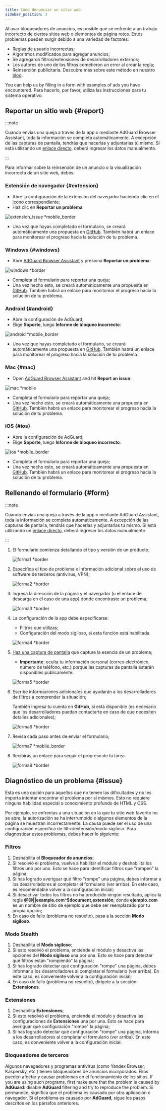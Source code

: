 ```yaml
---
title: Cómo denunciar un sitio web
sidebar_position: 3
---
```



Al usar bloqueadores de anuncios, es posible que se enfrente a un trabajo incorrecto de ciertos sitios web o elementos de página rotos. Estos problemas pueden surgir debido a una variedad de factores:

- Reglas de usuario incorrectas;
- Algoritmos modificados para agregar anuncios;
- Se agregaron filtros/extensiones de desarrolladores externos;
- Los autores de uno de los filtros cometieron un error al crear la regla;
- Reinserción publicitaria. Descubre más sobre este método en nuestro [blog](https://adguard.com/en/blog/ad-reinsertion.html).

You can help us by filling in a form with examples of ads you have encountered. Para hacerlo, por favor, utiliza las instrucciones para tu sistema operativo.

## Reportar un sitio web {#report}

:::note

Cuando envías una queja a través de la app o mediante AdGuard Browser Assistant, toda la información se completa automáticamente. A excepción de las capturas de pantalla, tendrás que hacerlas y adjuntarlas tú mismo. Si está utilizando un [enlace directo](https://reports.adguard.com/new_issue.html), deberá ingresar los datos manualmente.

:::

Para informar sobre la reinserción de un anuncio o la visualización incorrecta de un sitio web, debes:

### Extensión de navegador {#extension}

- Abre la configuración de la extensión del navegador haciendo clic en el icono correspondiente;
- Haz clic en **Reportar un problema**:

![extension_issue *mobile_border](https://cdn.adtidy.org/blog/new/5si74extension.png)

- Una vez que hayas completado el formulario, se creará automáticamente una propuesta en [GitHub](https://github.com/AdguardTeam/AdguardFilters/issues). También habrá un enlace para monitorear el progreso hacia la solución de tu problema.

### Windows {#windows}

- Abre [AdGuard Browser Assistant](/adguard-for-windows/browser-assistant) y presiona **Reportar un problema**:

![windows *border](https://cdn.adtidy.org/content/Kb/ad_blocker/guides/browser-assistant.png)

- Completa el formulario para reportar una queja;
- Una vez hecho esto, se creará automáticamente una propuesta en [GitHub](https://github.com/AdguardTeam/AdguardFilters/issues). También habrá un enlace para monitorear el progreso hacia la solución de tu problema.

### Android {#android}

- Abre la configuración de AdGuard;
- Elige **Soporte**, luego **Informe de bloqueo incorrecto**:

![android *mobile_border](https://cdn.adtidy.org/blog/new/apicfkandroid-new.jpg)

- Una vez que hayas completado el formulario, se creará automáticamente una propuesta en [GitHub](https://github.com/AdguardTeam/AdguardFilters/issues). También habrá un enlace para monitorear el progreso hacia la solución de tu problema.

### Mac {#mac}

- Open [AdGuard Browser Assistant](/adguard-for-mac/features/browser-assistant) and hit **Report an issue**:

![mac *mobile](https://cdn.adtidy.org/content/kb/ad_blocker/guides/browser-assistant-mac.png)

- Completa el formulario para reportar una queja;
- Una vez hecho esto, se creará automáticamente una propuesta en [GitHub](https://github.com/AdguardTeam/AdguardFilters/issues). También habrá un enlace para monitorear el progreso hacia la solución de tu problema.

### iOS {#ios}

- Abre la configuración de AdGuard;
- Elige **Soporte**, luego **Informe de bloqueo incorrecto**:

![ios *mobile_border](https://cdn.adtidy.org/blog/new/fnl9aios.jpeg)

- Completa el formulario para reportar una queja;
- Una vez hecho esto, se creará automáticamente una propuesta en [GitHub](https://github.com/AdguardTeam/AdguardFilters/issues). También habrá un enlace para monitorear el progreso hacia la solución de tu problema.

## Rellenando el formulario {#form}

:::note

Cuando envías una queja a través de la app o mediante AdGuard Assistant, toda la información se completa automáticamente. A excepción de las capturas de pantalla, tendrás que hacerlas y adjuntarlas tú mismo. Si está utilizando un [enlace directo](https://reports.adguard.com/new_issue.html), deberá ingresar los datos manualmente.

:::

1. El formulario comienza detallando el tipo y versión de un producto;

    ![forma1 *border](https://cdn.adtidy.org/content/Kb/ad_blocker/guides/forma1en.png)

2. Especifica el tipo de problema e información adicional sobre el uso de software de terceros (antivirus, VPN);

    ![forma2 *border](https://cdn.adtidy.org/content/Kb/ad_blocker/guides/forma2en.png)

3. Ingresa la dirección de la página y el navegador (o el enlace de descarga en el caso de una app) donde encontraste un problema;

    ![forma3 *border](https://cdn.adtidy.org/content/Kb/ad_blocker/guides/forma3en.png)

4. La configuración de la app debe especificarse:

    - Filtros que utilizas;
    - Configuración del modo sigiloso, si esta función está habilitada.

    ![forma4 *border](https://cdn.adtidy.org/content/kb/ad_blocker/guides/forma4en.png)

5. [Haz una captura de pantalla](../take-screenshot) que capture la esencia de un problema;

    - **Importante**: oculta tu información personal (correo electrónico, número de teléfono, etc.) porque las capturas de pantalla estarán disponibles públicamente.

    ![forma5 *border](https://cdn.adtidy.org/content/Kb/ad_blocker/guides/forma5en.png)

6. Escribe informaciones adicionales que ayudarán a los desarrolladores de filtros a comprender la situación;

    También ingresa tu cuenta en **GitHub**, si está disponible (es necesario que los desarrolladores puedan contactarte en caso de que necesiten detalles adicionales);

    ![forma6 *border](https://cdn.adtidy.org/content/Kb/ad_blocker/guides/forma6en.png)

7. Revisa cada paso antes de enviar el formulario;

    ![forma7 *mobile_border](https://cdn.adtidy.org/content/Kb/ad_blocker/guides/forma7en.png)

8. Recibirás un enlace para seguir el progreso de tu tarea.

    ![forma8 *border](https://cdn.adtidy.org/content/Kb/ad_blocker/guides/forma8en.png)

## Diagnóstico de un problema {#issue}

Esta es una opción para aquellos que no temen las dificultades y no les importa intentar encontrar el problema por sí mismos. Esto no requiere ninguna habilidad especial o conocimiento profundo de HTML y CSS.

Por ejemplo, se enfrentas a una situación en la que tu sitio web favorito no se abre, la autorización se ha interrumpido o algunos elementos de la página se muestran incorrectamente. La causa puede ser el uso de una configuración específica de filtro/extensión/modo sigiloso. Para diagnosticar estos problemas, debes hacer lo siguiente:

### **Filtros**

1. Deshabilita el **Bloqueador de anuncios**;
2. Si resolvió el problema, vuelve a habilitar el módulo y deshabilita los filtros uno por uno. Esto se hace para identificar filtros que "rompen" la página;
3. Si has logrado averiguar qué filtro "rompe" una página, debes informar a los desarrolladores al completar el formulario (ver arriba). En este caso, es recomendable volver a la configuración inicial;
4. Si desactivar todos los filtros no ha producido ningún resultado, aplica la regla **@@||example.com^$document,extensión**; donde **ejemplo.com** es un nombre de sitio de ejemplo que debe ser reemplazado por tu propia opción;
5. En caso de fallo (problema no resuelto), pasa a la sección **Modo sigiloso**.

### **Modo Stealth**

1. Deshabilita el **Modo sigiloso**;
2. Si esto resolvió el problema, enciende el módulo y desactiva las opciones del **Modo sigiloso** una por una. Esto se hace para detectar qué filtros están "rompiendo" la página;
3. Si has logrado detectar qué configuración "rompe" una página, debes informar a los desarrolladores al completar el formulario (ver arriba). En este caso, es conveniente volver a la configuración inicial;
4. En caso de fallo (problema no resuelto), dirígete a la sección **Extensiones**.

### **Extensiones**

1. Deshabilita **Extensiones**;
2. Si esto resolvió el problema, enciende el módulo y desactiva las configuraciones de **Extensiones** una por una. Esto se hace para averiguar qué configuración "rompe" la página;
3. Si has logrado detectar qué configuración "rompe" una página, informa a los desarrolladores al completar el formulario (ver arriba). En este caso, es conveniente volver a la configuración inicial.

### **Bloqueadores de terceros**

Algunos navegadores y programas antivirus (como Yandex Browser, Kaspersky, etc.) tienen bloqueadores de anuncios incorporados. Ellos pueden afectar y causar problemas en el funcionamiento de los sitios. If you are using such programs, first make sure that the problem is caused by **AdGuard**: disable **AdGuard** filtering and try to reproduce the problem. Si permanece, significa que el problema es causado por otra aplicación o navegador. Si el problema es causado por **AdGuard**, sigue los pasos descritos en los párrafos anteriores.
